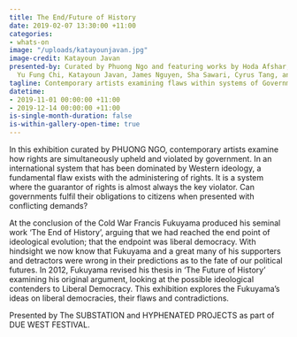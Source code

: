 ```yaml
---
title: The End/Future of History
date: 2019-02-07 13:30:00 +11:00
categories:
- whats-on
image: "/uploads/katayounjavan.jpg"
image-credit: Katayoun Javan
presented-by: Curated by Phuong Ngo and featuring works by Hoda Afshar, Lara Chamas,
  Yu Fung Chi, Katayoun Javan, James Nguyen, Sha Sawari, Cyrus Tang, and Truc Truong.
tagline: Contemporary artists examining flaws within systems of Government.
datetime:
- 2019-11-01 00:00:00 +11:00
- 2019-12-14 00:00:00 +11:00
is-single-month-duration: false
is-within-gallery-open-time: true
---
```


In this exhibition curated by PHUONG NGO, contemporary artists examine how rights are simultaneously upheld and violated by government. In an international system that has been dominated by Western ideology, a fundamental flaw exists with the administering of rights. It is a system where the guarantor of rights is almost always the key violator. Can governments fulfil their obligations to citizens when presented with conflicting demands?

At the conclusion of the Cold War Francis Fukuyama produced his seminal work ‘The End of History’, arguing that we had reached the end point of ideological evolution; that the endpoint was liberal democracy. With hindsight we now know that Fukuyama and a great many of his supporters and detractors were wrong in their predictions as to the fate of our political futures. In 2012, Fukuyama revised his thesis in ‘The Future of History’ examining his original argument, looking at the possible ideological contenders to Liberal Democracy. This exhibition explores the Fukuyama’s ideas on liberal democracies, their flaws and contradictions. 


Presented by The SUBSTATION and HYPHENATED PROJECTS as part of DUE WEST FESTIVAL.